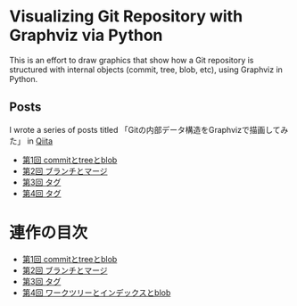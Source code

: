 # Visualizing Git Repository with Graphviz via Python

This is an effort to draw graphics that show how a Git repository is structured with internal objects (commit, tree, blob, etc), using Graphviz in Python.


## Posts

I wrote a series of posts titled 「Gitの内部データ構造をGraphvizで描画してみた」 in [Qiita](https://qiita.com/)

- [第1回 commitとtreeとblob](Qiita-1.commit_tree_blob.md)
- [第2回 ブランチとマージ](Qiita-2.branch_merge.md)
- [第3回 タグ](Qiita-3.tags.md) 
- [第4回 タグ](Qiita-4.worktree_index_blobs.md) 

# 連作の目次

- [第1回 commitとtreeとblob](https://qiita.com/kazurayam/items/deea847acaa043a52e36)
- [第2回 ブランチとマージ](https://qiita.com/kazurayam/items/18419085764ff1d81406)
- [第3回 タグ](https://qiita.com/kazurayam/items/4ed4c69078c86c2f1a8c)
- [第4回 ワークツリーとインデックスとblob](https://qiita.com/kazurayam/items/66e8ecb7f3315e494040)
